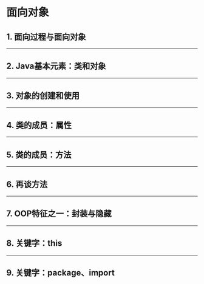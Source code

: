 # 面向对象

## 1. 面向过程与面向对象



---

## 2. Java基本元素：类和对象

 

---

## 3. 对象的创建和使用



---

## 4. 类的成员：属性



---

## 5. 类的成员：方法



---

## 6. 再谈方法



---

## 7. OOP特征之一：封装与隐藏





---

## 8. 关键字：this





---

## 9. 关键字：package、import







